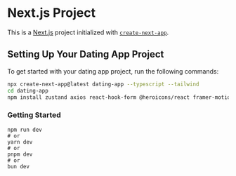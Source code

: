 # Next.js Project

This is a [Next.js](https://nextjs.org) project initialized with [`create-next-app`](https://nextjs.org/docs/app/api-reference/cli/create-next-app).

## Setting Up Your Dating App Project

To get started with your dating app project, run the following commands:

```bash
npx create-next-app@latest dating-app --typescript --tailwind
cd dating-app
npm install zustand axios react-hook-form @heroicons/react framer-motion

```

### Getting Started

````
npm run dev
# or
yarn dev
# or
pnpm dev
# or
bun dev
````
